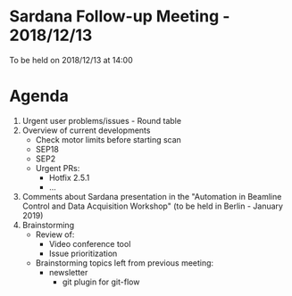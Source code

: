 # Sardana Follow-up Meeting - 2018/12/13

To be held on 2018/12/13 at 14:00  

# Agenda
1. Urgent user problems/issues - Round table
2. Overview of current developments
	* Check motor limits before starting scan
	* SEP18
	* SEP2
	* Urgent PRs:
	   * Hotfix 2.5.1
	   * ...
3. Comments about Sardana presentation in the "Automation in Beamline 
   Control and Data Acquisition Workshop" (to be held in Berlin - January 2019)
4. Brainstorming
	* Review of:
	    * Video conference tool
	    * Issue prioritization
	* Brainstorming topics left from previous meeting:
	    * newsletter
            * git plugin for git-flow

